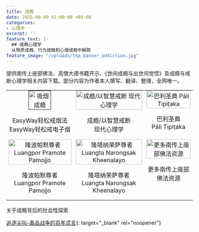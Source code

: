 ```yaml
---
title: 成瘾
date: 2025-08-09 01:00:00 +08:00
categories:
- 心理学
excerpt: ''
feature_text: |-
  ## 成瘾心理学
  从物质成瘾、行为成瘾和心理成瘾中解脱
feature_image: "/uploads/top_banner_addiction.jpg"
---
```


提供南传上座部佛法、高僧大德书籍开示、《世间成瘾与出世间觉悟》及成瘾与戒断心理学相关内容下载。部分内容为作者本人撰写、翻译、整理，全网唯一。

<table style="width:100%; border: none;">
  <tbody>
    <tr style="border: none;">
      <td style="text-align: center; border: none; vertical-align: top; padding: 0 6px;">
        <a href="" style="text-decoration: none; color: inherit;"><img src="/uploads/addiction_smoking.svg" alt="吸烟成瘾" style="width: 60%; max-width: 300px;" /></a>
        <p><a href="/%E5%BF%83%E7%90%86%E5%AD%A6/2025/08/09/easyway%E8%BD%BB%E6%9D%BE%E6%88%92%E7%83%9F%E6%B3%95/" style="text-decoration: none; color: inherit;">EasyWay轻松戒烟法</a><br />
          <a href="/%E5%BF%83%E7%90%86%E5%AD%A6/2025/08/10/easyway%E8%BD%BB%E6%9D%BE%E6%88%92%E7%94%B5%E5%AD%90%E7%83%9F/" style="text-decoration: none; color: inherit;">EasyWay轻松戒电子烟</a></p>
      </td>
      <td style="text-align: center; border: none; vertical-align: top; padding: 0 6px;">
        <a href="#成瘾以智慧戒断" style="text-decoration: none; color: inherit;">
          <img src="/uploads/banner2.jpg" alt="成瘾/以智慧戒断 现代心理学" style="width: 100%; max-width: 300px;" />
          </a><p><a href="#成瘾以智慧戒断" style="text-decoration: none; color: inherit;">成瘾/以智慧戒断<br />现代心理学</a></p><a href="#成瘾以智慧戒断" style="text-decoration: none; color: inherit;">
        </a><p></p>
      </td>
      <td style="text-align: center; border: none; vertical-align: top; padding: 0 6px;">
        <a href="#巴利圣典-tipitaka" style="text-decoration: none; color: inherit;">
          <img src="/uploads/banner3.jpg" alt="巴利圣典 Pāli Tipiṭaka" style="width: 100%; max-width: 300px;" />
          </a><p><a href="#巴利圣典-tipitaka" style="text-decoration: none; color: inherit;">巴利圣典<br />Pāli Tipiṭaka</a></p><a href="#巴利圣典-tipitaka" style="text-decoration: none; color: inherit;">
        </a><p></p>
      </td>
    </tr>
    <tr style="border: none;">
      <td style="text-align: center; border: none; vertical-align: top; padding: 0 6px;">
        <a href="#隆波帕默尊者" style="text-decoration: none; color: inherit;">
          <img src="/uploads/banner4.jpg" alt="隆波帕默尊者 Luangpor Pramote Pamojjo" style="width: 100%; max-width: 300px;" />
          </a><p><a href="#隆波帕默尊者" style="text-decoration: none; color: inherit;">隆波帕默尊者<br />Luangpor Pramote Pamojjo</a></p><a href="#隆波帕默尊者" style="text-decoration: none; color: inherit;">
        </a><p></p>
      </td>
      <td style="text-align: center; border: none; vertical-align: top; padding: 0 6px;">
        <a href="#隆塔纳荣萨尊者" style="text-decoration: none; color: inherit;">
          <img src="/uploads/banner5.jpg" alt="隆塔纳荣萨尊者 Luangta Narongsak Kheenalayo" style="width: 100%; max-width: 300px;" />
          </a><p><a href="#隆塔纳荣萨尊者" style="text-decoration: none; color: inherit;">隆塔纳荣萨尊者<br />Luangta Narongsak Kheenalayo</a></p><a href="#隆塔纳荣萨尊者" style="text-decoration: none; color: inherit;">
        </a><p></p>
      </td>
      <td style="text-align: center; border: none; vertical-align: top; padding: 0 6px;">
        <a href="#南传上座部佛法" style="text-decoration: none; color: inherit;">
          <img src="/uploads/banner6.jpg" alt="更多南传上座部佛法资源" style="width: 100%; max-width: 300px;" />
          </a><p><a href="#南传上座部佛法" style="text-decoration: none; color: inherit;">更多南传上座部<br />佛法资源</a></p><a href="#南传上座部佛法" style="text-decoration: none; color: inherit;">
        </a><p></p>
      </td>
    </tr>
  </tbody>
</table>

关于成瘾背后的社会性探索

[追逐尖叫-毒品战争的百年谎言](/心理学/精选/2025/08/10/追逐尖叫-毒品战争的百年谎言/){: target="_blank" rel="noopener"}

&nbsp;